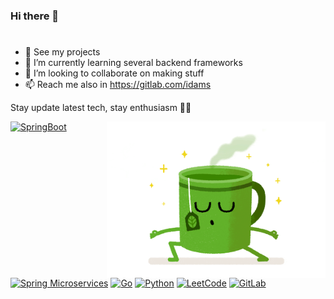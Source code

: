 ### Hi there 👋
#
- 🔭 See my projects    
- 🌱 I’m currently learning several backend frameworks
- 👯 I’m looking to collaborate on making stuff
- 📫 Reach me also in https://gitlab.com/idams


Stay update latest tech, stay enthusiasm 🚴‍♂️  

<!--<img align="right" alt="GIF" src="https://github.com/idamsufiana/idamsufiana/blob/main/laptop.gif?raw=true" width="180" height="200" />
<img align="right" alt="GIF" src="https://github.com/idamsufiana/idamsufiana/blob/main/keyboard.jpg?raw=true" width="150" height="200" />
-->
<img align="right" alt="GIF" src="https://github.com/idamsufiana/idamsufiana/blob/main/tea.gif?raw=true" width="350" height="250" />

<!--
**idamsufiana/idamsufiana** is a ✨ _special_ ✨ repository because its `README.md` (this file) appears on your GitHub profile.

Here are some ideas to get you started:

- 🔭 I’m currently working on ...
- 🌱 I’m currently learning ...
- 👯 I’m looking to collaborate on ...
- 🤔 I’m looking for help with ...
- 💬 Ask me about ...
- 📫 How to reach me: ...
- 😄 Pronouns: ...
- ⚡ Fun fact: ...
-->
[![SpringBoot](https://img.shields.io/badge/-Springboot-black?style=flat&logo=spring&link=https://github.com/idamsufiana)](https://github.com/idamsufiana) 
[![Spring Microservices](https://img.shields.io/badge/-Spring_Microservices-g?style=flat&logo=spring&logoColor=white&link=https://github.com/idamsufiana)](https://github.com/idamsufiana) 
[![Go](https://img.shields.io/badge/--00ADD8?logo=go&logoColor=ffffff)](https://golang.org/)
[![Python](https://img.shields.io/badge/-Python-black?style=flat&logo=python&link=https://github.com/idamsufiana)](https://github.com/idamsufiana) 
[![LeetCode](https://img.shields.io/badge/-LeetCode-02569B?style=flat&logo=leetCode&link=https://github.com/idamsufiana)](https://github.com/idamsufiana)
[![GitLab](https://img.shields.io/badge/-GitLab-181717?style=flat&logo=gitlab&link=https://github.com/idamsufiana)](https://gitlab.com/idamsufiana)

 



